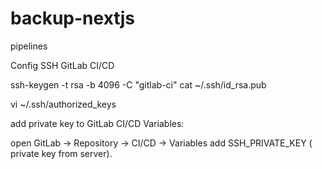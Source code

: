 # backup-nextjs
pipelines

Config SSH GitLab CI/CD

ssh-keygen -t rsa -b 4096 -C "gitlab-ci"
cat ~/.ssh/id_rsa.pub

vi ~/.ssh/authorized_keys

add private key to GitLab CI/CD Variables:

open GitLab → Repository → CI/CD → Variables
add SSH_PRIVATE_KEY ( private key from server).


